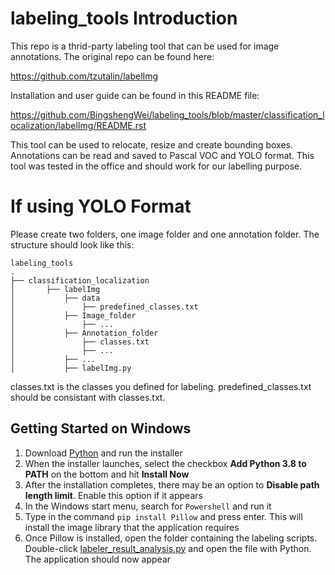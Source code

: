 # labeling_tools Introduction

This repo is a thrid-party labeling tool that can be used for image annotations. The original repo can be found here:

https://github.com/tzutalin/labelImg

Installation and user guide can be found in this README file:

https://github.com/BingshengWei/labeling_tools/blob/master/classification_localization/labelImg/README.rst

This tool can be used to relocate, resize and create bounding boxes. Annotations can be read and saved to Pascal VOC and YOLO format. This tool was tested in the office and should work for our labelling purpose.

# If using YOLO Format

Please create two folders, one image folder and one annotation folder. The structure should look like this:

```
labeling_tools
.
├── classification_localization
│       ├── labelImg
│           ├── data
│               ├── predefined_classes.txt
│           ├── Image_folder
│               ├── ...
│           ├── Annotation_folder
│               ├── classes.txt
│               ├── ...
│           ├── ...
│           ├── labelImg.py
```

classes.txt is the classes you defined for labeling. predefined_classes.txt should be consistant with classes.txt.

## Getting Started on Windows

1. Download [Python](https://www.python.org/downloads/) and run the installer
1. When the installer launches, select the checkbox **Add Python 3.8 to PATH** on the bottom and hit **Install Now**
1. After the installation completes, there may be an option to **Disable path length limit**. Enable this option if it appears
1. In the Windows start menu, search for `Powershell` and run it
1. Type in the command `pip install Pillow` and press enter. This will install the image library that the application requires
1. Once Pillow is installed, open the folder containing the labeling scripts. Double-click [labeler_result_analysis.py](./labeler_result_analysis.py) and open the file with Python. The application should now appear
